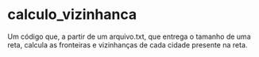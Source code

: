 # calculo_vizinhanca
Um código que, a partir de um arquivo.txt, que entrega o tamanho de uma reta, calcula as fronteiras e vizinhanças de cada cidade presente na reta. 
